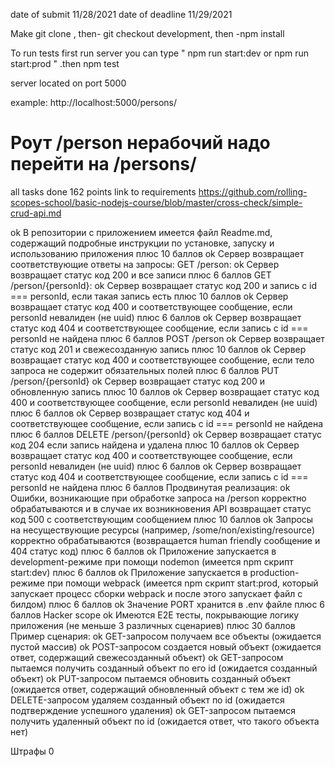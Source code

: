 date of submit 11/28/2021
date of deadline  11/29/2021

Make git clone , then- git checkout development, then -npm install


To run  tests  first run server  you can type  " npm run start:dev   or   npm run start:prod  "   .then    npm test 


server located on port 5000

example:   http://localhost:5000/persons/


<h1>Роут /person нерабочий надо перейти на /persons/</h1>



all tasks done  162  points
link to requirements https://github.com/rolling-scopes-school/basic-nodejs-course/blob/master/cross-check/simple-crud-api.md

ok В репозитории с приложением имеется файл Readme.md, содержащий подробные инструкции по установке, запуску и использованию приложения плюс 10 баллов
ok Сервер возвращает соответствующие ответы на запросы:
GET /person:
ok Сервер возвращает статус код 200 и все записи плюс 6 баллов
GET /person/{personId}:
ok Сервер возвращает статус код 200 и запись с id === personId, если такая запись есть плюс 10 баллов
ok Сервер возвращает статус код 400 и соответствующее сообщение, если personId невалиден (не uuid) плюс 6 баллов
 ok Сервер возвращает статус код 404 и соответствующее сообщение, если запись с id === personId не найдена плюс 6 баллов
POST /person
 ok Сервер возвращает статус код 201 и свежесозданную запись плюс 10 баллов
ok Сервер возвращает статус код 400 и соответствующее сообщение, если тело запроса не содержит обязательных полей плюс 6 баллов
PUT /person/{personId}
ok Сервер возвращает статус код 200 и обновленную запись плюс 10 баллов
ok Сервер возвращает статус код 400 и соответствующее сообщение, если personId невалиден (не uuid) плюс 6 баллов
ok Сервер возвращает статус код 404 и соответствующее сообщение, если запись с id === personId не найдена плюс 6 баллов
DELETE /person/{personId}
ok Сервер возвращает статус код 204 если запись найдена и удалена плюс 10 баллов
ok Сервер возвращает статус код 400 и соответствующее сообщение, если personId невалиден (не uuid) плюс 6 баллов
ok Сервер возвращает статус код 404 и соответствующее сообщение, если запись с id === personId не найдена плюс 6 баллов
Продвинутая реализация:
ok Ошибки, возникающие при обработке запроса на /person корректно обрабатываются и в случае их возникновения API возвращает статус код 500 с соответствующим сообщением плюс 10 баллов
ok Запросы на несуществующие ресурсы (например, /some/non/existing/resource) корректно обрабатываются (возвращается human friendly сообщение и 404 статус код) плюс 6 баллов
ok Приложение запускается в development-режиме при помощи nodemon (имеется npm скрипт start:dev) плюс 6 баллов
ok Приложение запускается в production-режиме при помощи webpack (имеется npm скрипт start:prod, который запускает процесс сборки webpack и после этого запускает файл с билдом) плюс 6 баллов
ok Значение PORT хранится в .env файле плюс 6 баллов
Hacker scope
ok Имеются E2E тесты, покрывающие логику приложения (не меньше 3 различных сценариев) плюс 30 баллов Пример сценария:
ok GET-запросом получаем все объекты (ожидается пустой массив)
ok POST-запросом создается новый объект (ожидается ответ, содержащий свежесозданный объект)
ok GET-запросом пытаемся получить созданный объект по его id (ожидается созданный объект)
ok PUT-запросом пытаемся обновить созданный объект (ожидается ответ, содержащий обновленный объект с тем же id)
ok DELETE-запросом удаляем созданный объект по id (ожидается подтверждение успешного удаления)
ok GET-запросом пытаемся получить удаленный объект по id (ожидается ответ, что такого объекта нет)

Штрафы  0
